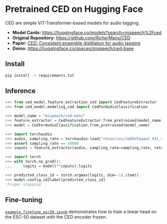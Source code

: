 # Pretrained CED on Hugging Face

CED are simple ViT-Transformer-based models for audio tagging.

- **Model Cards:** https://huggingface.co/models?search=mispeech%2Fced
- **Original Repository:** https://github.com/RicherMans/CED
- **Paper:** [CED: Consistent ensemble distillation for audio tagging](https://arxiv.org/abs/2308.11957)
- **Demo:** https://huggingface.co/spaces/mispeech/ced-base

## Install
```bash
pip install -r requirements.txt
```

## Inference

```python
>>> from ced_model.feature_extraction_ced import CedFeatureExtractor
>>> from ced_model.modeling_ced import CedForAudioClassification

>>> model_name = "mispeech/ced-mini"
>>> feature_extractor = CedFeatureExtractor.from_pretrained(model_name)
>>> model = CedForAudioClassification.from_pretrained(model_name)

>>> import torchaudio
>>> audio, sampling_rate = torchaudio.load("resources/JeD5V5aaaoI_931_932.wav")
>>> assert sampling_rate == 16000
>>> inputs = feature_extractor(audio, sampling_rate=sampling_rate, return_tensors="pt")

>>> import torch
>>> with torch.no_grad():
...     logits = model(**inputs).logits

>>> predicted_class_id = torch.argmax(logits, dim=-1).item()
>>> model.config.id2label[predicted_class_id]
'Finger snapping'
```

## Fine-tuning

[`example_finetune_esc50.ipynb`](https://github.com/jimbozhang/hf_transformers_custom_model_ced/blob/main/example_finetune_esc50.ipynb) demonstrates how to train a linear head on the ESC-50 dataset with the CED encoder frozen.

